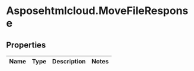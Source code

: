 # Asposehtmlcloud.MoveFileResponse

## Properties
Name | Type | Description | Notes
------------ | ------------- | ------------- | -------------


